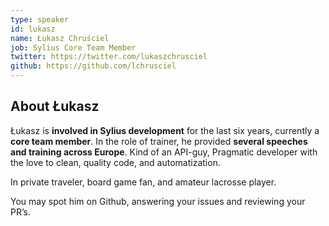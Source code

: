```yaml
---
type: speaker
id: lukasz
name: Łukasz Chruściel
job: Sylius Core Team Member
twitter: https://twitter.com/lukaszchrusciel
github: https://github.com/lchrusciel
---
```


## About Łukasz

Łukasz is **involved in Sylius development** for the last six years, currently a **core team member**. In the role of trainer, he provided **several speeches and training across Europe**. Kind of an API-guy, Pragmatic developer with the love to clean, quality code, and automatization.

In private traveler, board game fan, and amateur lacrosse player.

You may spot him on Github, answering your issues and reviewing your PR’s.

